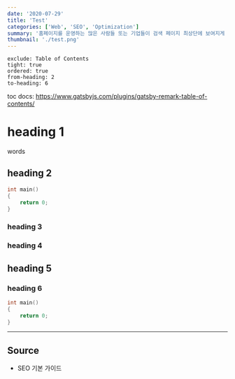 ```yaml
---
date: '2020-07-29'
title: 'Test'
categories: ['Web', 'SEO', 'Optimization']
summary: '홈페이지를 운영하는 많은 사람들 또는 기업들이 검색 페이지 최상단에 보여지게 하기 위해 어떤 최적화 작업을 하는지 알아보자.'
thumbnail: './test.png'
---
```


```toc
exclude: Table of Contents
tight: true
ordered: true
from-heading: 2
to-heading: 6
```
toc docs: https://www.gatsbyjs.com/plugins/gatsby-remark-table-of-contents/


# heading 1
words

## heading 2
```c
int main()
{
	return 0;
}

```


### heading 3
### heading 4
## heading 5
### heading 6


```c
int main()
{
	return 0;
}

```


---

## Source

- SEO 기본 가이드
